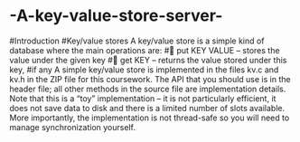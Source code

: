 # -A-key-value-store-server-

#Introduction 
#Key/value stores A key/value store is a simple kind of database where the main operations are:
# put KEY VALUE – stores the value under the given key 
# get KEY – returns the value stored under this key, 
#if any A simple key/value store is implemented in the files kv.c and kv.h in the ZIP file for this coursework. The API that you should use is in the header file; all other methods in the source file are implementation details. Note that this is a “toy” implementation – it is not particularly efficient, it does not save data to disk and there is a limited number of slots available. More importantly, the implementation is not thread-safe so you will need to manage synchronization yourself. 
